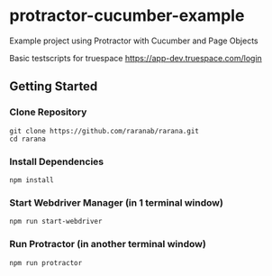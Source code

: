 # protractor-cucumber-example
Example project using Protractor with Cucumber and Page Objects

Basic testscripts for truespace
https://app-dev.truespace.com/login


## Getting Started

### Clone Repository

```
git clone https://github.com/raranab/rarana.git
cd rarana
```

### Install Dependencies

```
npm install
```

### Start Webdriver Manager (in 1 terminal window)

```
npm run start-webdriver
```


### Run Protractor (in another terminal window)

```
npm run protractor
```


